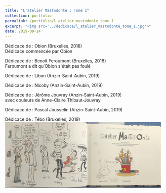 ```yaml
---
title: "L'atelier Mastodonte : Tome 1"
collection: portfolio
permalink: /portfolio/l_atelier_mastodonte_tome_1
excerpt: "<img src='../dedicace/l_atelier_mastodonte_tome_1.jpg'>"
date: 2019-09-14
---
```


Dédicace de : Obion (Bruxelles, 2018)<br>Dédicace commencée par Obion

Dédicace de : Benoît Feroumont (Bruxelles, 2018)<br>Feroumont a dit qu'Obion s'était pas foulé

Dédicace de : Libon (Anzin-Saint-Aubin, 2019)

Dédicace de : Nicoby (Anzin-Saint-Aubin, 2019)

Dédicace de : Jérôme Jouvray (Anzin-Saint-Aubin, 2019)<br>avec couleurs de Anne-Claire Thibaut-Jouvray

Dédicace de : Pascal Jousselin (Anzin-Saint-Aubin, 2019)

Dédicace de : Tébo (Bruxelles, 2019)
<img src='../dedicace/l_atelier_mastodonte_tome_1.jpg'>